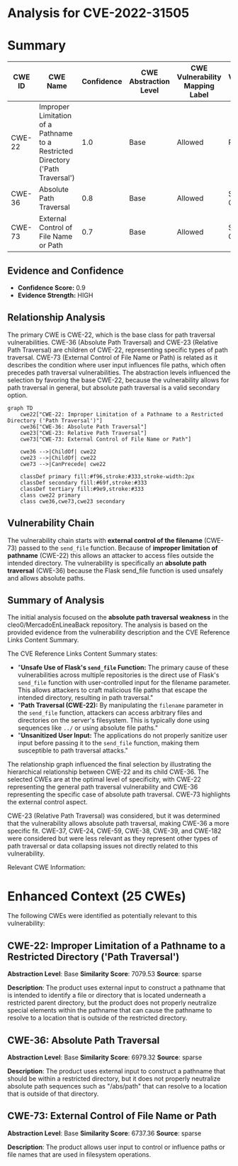 # Analysis for CVE-2022-31505

# Summary
| CWE ID | CWE Name | Confidence | CWE Abstraction Level | CWE Vulnerability Mapping Label | CWE-Vulnerability Mapping Notes |
|---|---|---|---|---|---|
| CWE-22 | Improper Limitation of a Pathname to a Restricted Directory ('Path Traversal') | 1.0 | Base | Allowed | Primary CWE |
| CWE-36 | Absolute Path Traversal | 0.8 | Base | Allowed | Secondary Candidate |
| CWE-73 | External Control of File Name or Path | 0.7 | Base | Allowed | Secondary Candidate |

## Evidence and Confidence

*   **Confidence Score:** 0.9
*   **Evidence Strength:** HIGH

## Relationship Analysis
The primary CWE is CWE-22, which is the base class for path traversal vulnerabilities. CWE-36 (Absolute Path Traversal) and CWE-23 (Relative Path Traversal) are children of CWE-22, representing specific types of path traversal. CWE-73 (External Control of File Name or Path) is related as it describes the condition where user input influences file paths, which often precedes path traversal vulnerabilities. The abstraction levels influenced the selection by favoring the base CWE-22, because the vulnerability allows for path traversal in general, but absolute path traversal is a valid secondary option.

```mermaid
graph TD
    cwe22["CWE-22: Improper Limitation of a Pathname to a Restricted Directory ('Path Traversal')"]
    cwe36["CWE-36: Absolute Path Traversal"]
    cwe23["CWE-23: Relative Path Traversal"]
    cwe73["CWE-73: External Control of File Name or Path"]

    cwe36 -->|ChildOf| cwe22
    cwe23 -->|ChildOf| cwe22
    cwe73 -->|CanPrecede| cwe22

    classDef primary fill:#f96,stroke:#333,stroke-width:2px
    classDef secondary fill:#69f,stroke:#333
    classDef tertiary fill:#9e9,stroke:#333
    class cwe22 primary
    class cwe36,cwe73,cwe23 secondary
```

## Vulnerability Chain
The vulnerability chain starts with **external control of the filename** (CWE-73) passed to the `send_file` function. Because of **improper limitation of pathname** (CWE-22) this allows an attacker to access files outside the intended directory. The vulnerability is specifically an **absolute path traversal** (CWE-36) because the Flask send_file function is used unsafely and allows absolute paths.

## Summary of Analysis
The initial analysis focused on the **absolute path traversal** **weakness** in the cleo0/MercadoEnLineaBack repository. The analysis is based on the provided evidence from the vulnerability description and the CVE Reference Links Content Summary.

The CVE Reference Links Content Summary states:

-   "**Unsafe Use of Flask's `send_file` Function:** The primary cause of these vulnerabilities across multiple repositories is the direct use of Flask's `send_file` function with user-controlled input for the filename parameter. This allows attackers to craft malicious file paths that escape the intended directory, resulting in path traversal."
-   "**Path Traversal (CWE-22):** By manipulating the `filename` parameter in the `send_file` function, attackers can access arbitrary files and directories on the server's filesystem. This is typically done using sequences like `../` or using absolute file paths."
-   "**Unsanitized User Input:** The applications do not properly sanitize user input before passing it to the `send_file` function, making them susceptible to path traversal attacks."

The relationship graph influenced the final selection by illustrating the hierarchical relationship between CWE-22 and its child CWE-36. The selected CWEs are at the optimal level of specificity, with CWE-22 representing the general path traversal vulnerability and CWE-36 representing the specific case of absolute path traversal. CWE-73 highlights the external control aspect.

CWE-23 (Relative Path Traversal) was considered, but it was determined that the vulnerability allows absolute path traversal, making CWE-36 a more specific fit. CWE-37, CWE-24, CWE-59, CWE-38, CWE-39, and CWE-182 were considered but were less relevant as they represent other types of path traversal or data collapsing issues not directly related to this vulnerability.

Relevant CWE Information:

# Enhanced Context (25 CWEs)
The following CWEs were identified as potentially relevant to this vulnerability:

## CWE-22: Improper Limitation of a Pathname to a Restricted Directory ('Path Traversal')
**Abstraction Level**: Base
**Similarity Score**: 7079.53
**Source**: sparse

**Description**:
The product uses external input to construct a pathname that is intended to identify a file or directory that is located underneath a restricted parent directory, but the product does not properly neutralize special elements within the pathname that can cause the pathname to resolve to a location that is outside of the restricted directory.

## CWE-36: Absolute Path Traversal
**Abstraction Level**: Base
**Similarity Score**: 6979.32
**Source**: sparse

**Description**:
The product uses external input to construct a pathname that should be within a restricted directory, but it does not properly neutralize absolute path sequences such as "/abs/path" that can resolve to a location that is outside of that directory.

## CWE-73: External Control of File Name or Path
**Abstraction Level**: Base
**Similarity Score**: 6737.36
**Source**: sparse

**Description**:
The product allows user input to control or influence paths or file names that are used in filesystem operations.